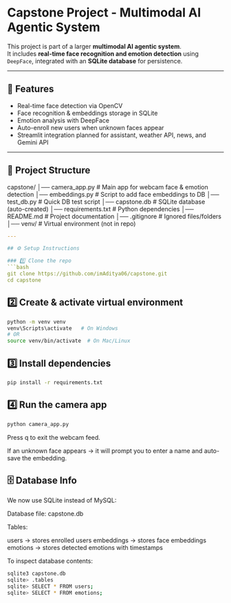 # Capstone Project - Multimodal AI Agentic System

This project is part of a larger **multimodal AI agentic system**.  
It includes **real-time face recognition and emotion detection** using `DeepFace`, integrated with an **SQLite database** for persistence.

---

## 🚀 Features
- Real-time face detection via OpenCV
- Face recognition & embeddings storage in SQLite
- Emotion analysis with DeepFace
- Auto-enroll new users when unknown faces appear
- Streamlit integration planned for assistant, weather API, news, and Gemini API

---

## 📂 Project Structure
capstone/
│── camera_app.py # Main app for webcam face & emotion detection
│── embeddings.py # Script to add face embeddings to DB
│── test_db.py # Quick DB test script
│── capstone.db # SQLite database (auto-created)
│── requirements.txt # Python dependencies
│── README.md # Project documentation
│── .gitignore # Ignored files/folders
│── venv/ # Virtual environment (not in repo)

```yaml
---

## ⚙️ Setup Instructions

### 1️⃣ Clone the repo
```bash
git clone https://github.com/imAditya06/capstone.git
cd capstone
```
## 2️⃣ Create & activate virtual environment
```bash
python -m venv venv
venv\Scripts\activate   # On Windows
# OR
source venv/bin/activate  # On Mac/Linux
```

## 3️⃣ Install dependencies
```bash
pip install -r requirements.txt
```

## 4️⃣ Run the camera app
```bash
python camera_app.py
```

Press q to exit the webcam feed.

If an unknown face appears → it will prompt you to enter a name and auto-save the embedding.

## 🗄️ Database Info
We now use SQLite instead of MySQL:

Database file: capstone.db

Tables:

users → stores enrolled users
embeddings → stores face embeddings
emotions → stores detected emotions with timestamps

To inspect database contents:
```bash
sqlite3 capstone.db
sqlite> .tables
sqlite> SELECT * FROM users;
sqlite> SELECT * FROM emotions;

```
